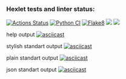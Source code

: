 ### Hexlet tests and linter status:
[![Actions Status](https://github.com/michaelk77/python-project-50/workflows/hexlet-check/badge.svg)](https://github.com/michaelk77/python-project-50/actions)
[![Python CI](https://github.com/michaelk77/python-project-50/actions/workflows/pyci.yml/badge.svg)](https://github.com/michaelk77/python-project-50/actions/workflows/pyci.yml)
[![Flake8](https://github.com/michaelk77/python-project-50/actions/workflows/flake8.yml/badge.svg)](https://github.com/michaelk77/python-project-50/actions/workflows/flake8.yml)
<a href="https://codeclimate.com/github/michaelk77/python-project-50/maintainability"><img src="https://api.codeclimate.com/v1/badges/8d142986beee20c9d2d0/maintainability" /></a>
<a href="https://codeclimate.com/github/michaelk77/python-project-50/test_coverage"><img src="https://api.codeclimate.com/v1/badges/8d142986beee20c9d2d0/test_coverage" /></a>

help output
[![asciicast](https://asciinema.org/a/i5Rfq6ngVLGSeiBOYBvwVNXGC.svg)](https://asciinema.org/a/i5Rfq6ngVLGSeiBOYBvwVNXGC)

stylish standart output
[![asciicast](https://asciinema.org/a/EhxiMiu4eieIh5J5SugBGY7K4.svg)](https://asciinema.org/a/EhxiMiu4eieIh5J5SugBGY7K4)

plain standart output
[![asciicast](https://asciinema.org/a/vSJV3SRrA2Xa0iefMMkKJmvTf.svg)](https://asciinema.org/a/vSJV3SRrA2Xa0iefMMkKJmvTf)

json standart output
[![asciicast](https://asciinema.org/a/jGtiZ1bpx0Lp7MZ9IMzFzWFRi.svg)](https://asciinema.org/a/jGtiZ1bpx0Lp7MZ9IMzFzWFRi)
